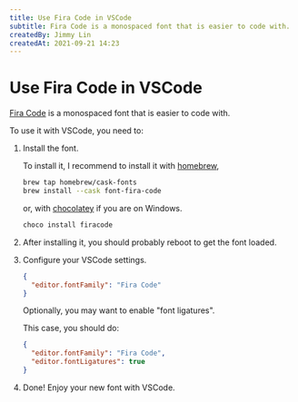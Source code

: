 ```yaml
---
title: Use Fira Code in VSCode
subtitle: Fira Code is a monospaced font that is easier to code with.
createdBy: Jimmy Lin
createdAt: 2021-09-21 14:23
---
```


# Use Fira Code in VSCode

[Fira Code](https://github.com/tonsky/FiraCode) is a monospaced font that is easier to code with.

To use it with VSCode, you need to:

1. Install the font.

   To install it, I recommend to install it with [homebrew](https://brew.sh/),

   ```bash
   brew tap homebrew/cask-fonts
   brew install --cask font-fira-code
   ```

   or, with [chocolatey](https://chocolatey.org/) if you are on Windows.

   ```cmd
   choco install firacode
   ```

2. After installing it, you should probably reboot to get the font loaded.

3. Configure your VSCode settings.

   ```json
   {
     "editor.fontFamily": "Fira Code"
   }
   ```

   Optionally, you may want to enable "font ligatures".

   This case, you should do:

   ```json
   {
     "editor.fontFamily": "Fira Code",
     "editor.fontLigatures": true
   }
   ```

4. Done! Enjoy your new font with VSCode.
